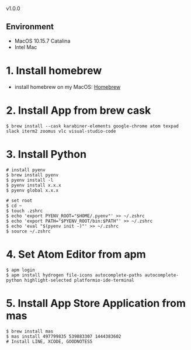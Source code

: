 v1.0.0
## Environment
- MacOS 10.15.7 Catalina
- Intel Mac

# 1. Install homebrew
- install homebrew on my MacOS:
[Homebrew](https://www.notion.so/Clean-Install-MacOS-4eddbca23baf41e59054970911591fb5#d5bef6a42394416fb178e3ce6aa48d1e)

# 2. Install App from brew cask
``` shell
$ brew install --cask karabiner-elements google-chrome atom texpad slack iterm2 zoomus vlc visual-studio-code
```

# 3. Install Python
```shell
# install pyenv
$ brew install pyenv
$ pyenv install -l
$ pyenv install x.x.x
$ pyenv global x.x.x

# set root
$ cd ~
$ touch .zshrc
$ echo 'export PYENV_ROOT="$HOME/.pyenv"' >> ~/.zshrc
$ echo 'export PATH="$PYENV_ROOT/bin:$PATH"' >> ~/.zshrc
$ echo 'eval "$(pyenv init -)"' >> ~/.zshrc
$ source ~/.zshrc
```

# 4. Set Atom Editor from apm

```shell
$ apm login
$ apm install hydrogen file-icons autocomplete-paths autocomplete-python highlight-selected platformio-ide-terminal
```

# 5. Install App Store Application from mas
```shell
$ brew install mas
$ mas install 497799835 539883307 1444383602
# Install LINE, XCODE, GOODNOTES5
```
